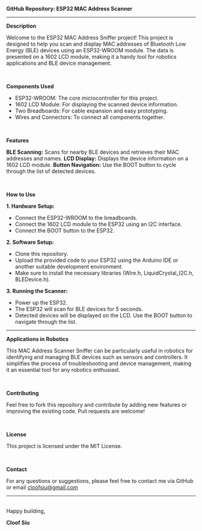 **GitHub Repository: ESP32 MAC Address Scanner**
<br/>

---------------------------------------------------------------

**Description**

Welcome to the ESP32 MAC Address Sniffer project! This project is designed to help you scan and display MAC addresses of Bluetooth Low Energy (BLE) devices using an ESP32-WROOM module. The data is presented on a 1602 LCD module, making it a handy tool for robotics applications and BLE device management.

<br/>

**Components Used**

- ESP32-WROOM: The core microcontroller for this project.
- 1602 LCD Module: For displaying the scanned device information.
- Two Breadboards: For cable expansion and easy prototyping.
- Wires and Connectors: To connect all components together.

<br/>

**Features**

**BLE Scanning:** Scans for nearby BLE devices and retrieves their MAC addresses and names.
**LCD Display:** Displays the device information on a 1602 LCD module.
**Button Navigation:** Use the BOOT button to cycle through the list of detected devices.

<br/>

**How to Use**

**1. Hardware Setup:**

- Connect the ESP32-WROOM to the breadboards.
- Connect the 1602 LCD module to the ESP32 using an I2C interface.
- Connect the BOOT button to the ESP32.

**2. Software Setup:**
- Clone this repository.
- Upload the provided code to your ESP32 using the Arduino IDE or another suitable development environment.
- Make sure to install the necessary libraries (Wire.h, LiquidCrystal_I2C.h, BLEDevice.h).

**3. Running the Scanner:**
- Power up the ESP32.
- The ESP32 will scan for BLE devices for 5 seconds.
- Detected devices will be displayed on the LCD. Use the BOOT button to navigate through the list.

---------------------------------------------------------------

**Applications in Robotics**

This MAC Address Scanner Sniffer can be particularly useful in robotics for identifying and managing BLE devices such as sensors and controllers. It simplifies the process of troubleshooting and device management, making it an essential tool for any robotics enthusiast.

<br/>

**Contributing**

Feel free to fork this repository and contribute by adding new features or improving the existing code. Pull requests are welcome!

<br/>

**License**

This project is licensed under the MIT License.

<br/>

**Contact**

For any questions or suggestions, please feel free to contact me via GitHub or email cloofsiu@gmail.com

---------------------------------------------------------------
<br/>
Happy building, 

 **Cloof Siu**
